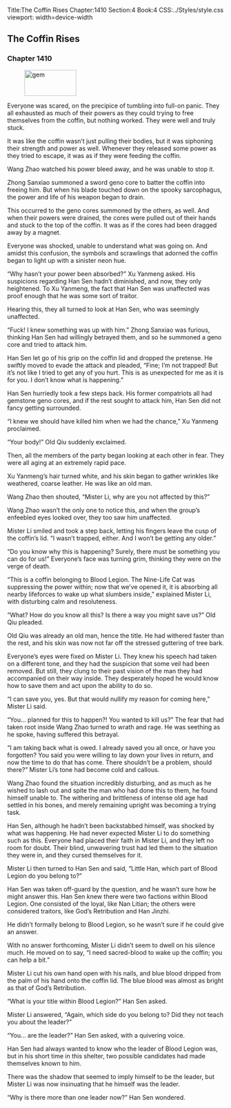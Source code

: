 Title:The Coffin Rises 
Chapter:1410 
Section:4 
Book:4 
CSS:../Styles/style.css 
viewport: width=device-width
  
## The Coffin Rises
### Chapter 1410 
<figure>
	<img src="../Images/gem.gif" alt="gem" id="gem" width="120" height="60" />
</figure>
  

  
  Everyone was scared, on the precipice of tumbling into full-on panic. They all exhausted as much of their powers as they could trying to free themselves from the coffin, but nothing worked. They were well and truly stuck.

It was like the coffin wasn’t just pulling their bodies, but it was siphoning their strength and power as well. Whenever they released some power as they tried to escape, it was as if they were feeding the coffin.

Wang Zhao watched his power bleed away, and he was unable to stop it.

Zhong Sanxiao summoned a sword geno core to batter the coffin into freeing him. But when his blade touched down on the spooky sarcophagus, the power and life of his weapon began to drain.

This occurred to the geno cores summoned by the others, as well. And when their powers were drained, the cores were pulled out of their hands and stuck to the top of the coffin. It was as if the cores had been dragged away by a magnet.

Everyone was shocked, unable to understand what was going on. And amidst this confusion, the symbols and scrawlings that adorned the coffin began to light up with a sinister neon hue.

“Why hasn’t your power been absorbed?” Xu Yanmeng asked. His suspicions regarding Han Sen hadn’t diminished, and now, they only heightened. To Xu Yanmeng, the fact that Han Sen was unaffected was proof enough that he was some sort of traitor.

Hearing this, they all turned to look at Han Sen, who was seemingly unaffected.

“Fuck! I knew something was up with him.” Zhong Sanxiao was furious, thinking Han Sen had willingly betrayed them, and so he summoned a geno core and tried to attack him.

Han Sen let go of his grip on the coffin lid and dropped the pretense. He swiftly moved to evade the attack and pleaded, “Fine; I’m not trapped! But it’s not like I tried to get any of you hurt. This is as unexpected for me as it is for you. I don’t know what is happening.”

Han Sen hurriedly took a few steps back. His former compatriots all had gemstone geno cores, and if the rest sought to attack him, Han Sen did not fancy getting surrounded.

“I knew we should have killed him when we had the chance,” Xu Yanmeng proclaimed.

“Your body!” Old Qiu suddenly exclaimed.

Then, all the members of the party began looking at each other in fear. They were all aging at an extremely rapid pace.

Xu Yanmeng’s hair turned white, and his skin began to gather wrinkles like weathered, coarse leather. He was like an old man.

Wang Zhao then shouted, “Mister Li, why are you not affected by this?”

Wang Zhao wasn’t the only one to notice this, and when the group’s enfeebled eyes looked over, they too saw him unaffected.

Mister Li smiled and took a step back, letting his fingers leave the cusp of the coffin’s lid. “I wasn’t trapped, either. And I won’t be getting any older.”

“Do you know why this is happening? Surely, there must be something you can do for us!” Everyone’s face was turning grim, thinking they were on the verge of death.

“This is a coffin belonging to Blood Legion. The Nine-Life Cat was suppressing the power within; now that we’ve opened it, it is absorbing all nearby lifeforces to wake up what slumbers inside,” explained Mister Li, with disturbing calm and resoluteness.

“What? How do you know all this? Is there a way you might save us?” Old Qiu pleaded.

Old Qiu was already an old man, hence the title. He had withered faster than the rest, and his skin was now not far off the stressed guttering of tree bark.

Everyone’s eyes were fixed on Mister Li. They knew his speech had taken on a different tone, and they had the suspicion that some veil had been removed. But still, they clung to their past vision of the man they had accompanied on their way inside. They desperately hoped he would know how to save them and act upon the ability to do so.

“I can save you, yes. But that would nullify my reason for coming here,” Mister Li said.

“You… planned for this to happen?! You wanted to kill us?” The fear that had taken root inside Wang Zhao turned to wrath and rage. He was seething as he spoke, having suffered this betrayal.

“I am taking back what is owed. I already saved you all once, or have you forgotten? You said you were willing to lay down your lives in return, and now the time to do that has come. There shouldn’t be a problem, should there?” Mister Li’s tone had become cold and callous.

Wang Zhao found the situation incredibly disturbing, and as much as he wished to lash out and spite the man who had done this to them, he found himself unable to. The withering and brittleness of intense old age had settled in his bones, and merely remaining upright was becoming a trying task.

Han Sen, although he hadn’t been backstabbed himself, was shocked by what was happening. He had never expected Mister Li to do something such as this. Everyone had placed their faith in Mister Li, and they left no room for doubt. Their blind, unwavering trust had led them to the situation they were in, and they cursed themselves for it.

Mister Li then turned to Han Sen and said, “Little Han, which part of Blood Legion do you belong to?”

Han Sen was taken off-guard by the question, and he wasn’t sure how he might answer this. Han Sen knew there were two factions within Blood Legion. One consisted of the loyal, like Nan Litian; the others were considered traitors, like God’s Retribution and Han Jinzhi.

He didn’t formally belong to Blood Legion, so he wasn’t sure if he could give an answer.

With no answer forthcoming, Mister Li didn’t seem to dwell on his silence much. He moved on to say, “I need sacred-blood to wake up the coffin; you can help a bit.”

Mister Li cut his own hand open with his nails, and blue blood dripped from the palm of his hand onto the coffin lid. The blue blood was almost as bright as that of God’s Retribution.

“What is your title within Blood Legion?” Han Sen asked.

Mister Li answered, “Again, which side do you belong to? Did they not teach you about the leader?”

“You… are the leader?” Han Sen asked, with a quivering voice.

Han Sen had always wanted to know who the leader of Blood Legion was, but in his short time in this shelter, two possible candidates had made themselves known to him.

There was the shadow that seemed to imply himself to be the leader, but Mister Li was now insinuating that he himself was the leader.

“Why is there more than one leader now?” Han Sen wondered.
